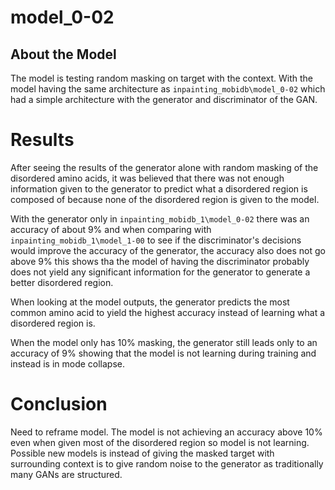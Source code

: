 # model_0-02

## About the Model
The model is testing random masking on target with the context. With the model having the same architecture as 
`inpainting_mobidb\model_0-02` which had a simple architecture with the generator and discriminator of the GAN.

# Results

After seeing the results of the generator alone with random masking of the disordered amino acids, it was believed that
there was not enough information given to the generator to predict what a disordered region is composed of because none 
of the disordered region is given to the model. 

With the generator only in `inpainting_mobidb_1\model_0-02` there was an accuracy of about 9% and when comparing with 
`inpainting_mobidb_1\model_1-00` to see if the discriminator's decisions would improve the accuracy of the generator,
the accuracy also does not go above 9% this shows tha the model of having the discriminator probably does not yield any 
significant information for the generator to generate a better disordered region.

When looking at the model outputs, the generator predicts the most common amino acid to yield the highest accuracy 
instead of learning what a disordered region is. 

When the model only has 10% masking, the generator still leads only to an accuracy of 9% showing that the model is not
learning during training and instead is in mode collapse. 

# Conclusion
Need to reframe model. The model is not achieving an accuracy above 10% even when given most of the disordered region so 
model is not learning. Possible new models is instead of giving the masked target with surrounding context is to give 
random noise to the generator as traditionally many GANs are structured. 